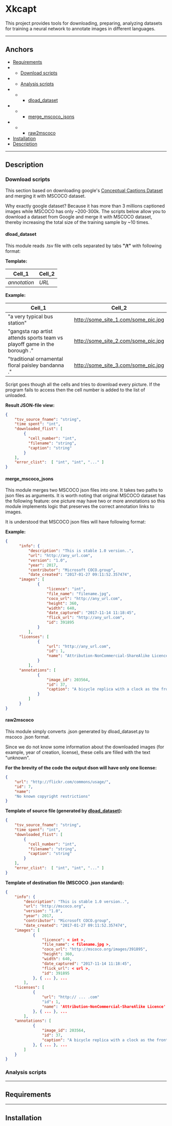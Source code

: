 # Xkcapt
This project provides tools for downloading, preparing, analyzing datasets for training a neural network to annotate images in different languages.

-----
## Anchors
- [Requirements](Requirements)
- - [Download scripts](Download-scripts)
- - [Analysis scripts](Analysis-scripts)
- - - [dload_dataset](dload_dataset)
- - - [merge_mscoco_jsons](merge_mscoco_jsons)
- - - [raw2mscoco](raw2mscoco)
- [Installation](Installation)
- [Description](Description)
-----

## Description

### Download scripts
This section based on downloading google's [Conceptual Captions Dataset](https://ai.google.com/research/ConceptualCaptions) and merging it with MSCOCO dataset.

Why exactly google dataset? Because it has more than 3 millions captioned images while MSCOCO has only ~200-300k. The scripts below allow you to download a dataset from Google and merge it with MSCOCO dataset, thereby increasing the total size of the training sample by ~10 times.

#### dload_dataset
This module reads .tsv file with cells separated by tabs **"/t"** with following format:

**Template:**

Cell_1|Cell_2|
--- | ---
*annotation* | *URL*

**Example:**

Cell_1|Cell_2|
--- | ---
"a very typical bus station" | http://some_site_1.com/some_pic.jpg
"gangsta rap artist attends sports team vs playoff game in the borough ." | http://some_site_2.com/some_pic.jpg
"traditional ornamental floral paisley bandanna ." | http://some_site_3.com/some_pic.jpg

Script goes though all the cells and tries to download every picture. If the program fails to access then the cell number is added to the list of unloaded.

**Result JSON-file view:**

````JSON
{
    "tsv_source_fname": "string",
    "time spent": "int",
    "downloaded_flist": [
        {
          "cell_number": "int",
          "filename": "string",
          "caption": "string"
        }
    ],
    "error_clist":  [ "int", "int", "..." ]
}
````
#### merge_mscoco_jsons
This module merges two MSCOCO json files into one. It takes two paths to json files as arguments.
It is worth noting that original MSCOCO dataset has the following feature: one picture may have two or more annotations so this module implements logic that preserves the correct annotation links to images.

It is understood that MSCOCO json files will have following format:

**Example:**
````JSON
{
      "info": {
          "description": "This is stable 1.0 version..",
          "url": "http://any_url.com",
          "version": "1.0",
          "year": 2017,
          "contributor": "Microsoft COCO.group",
          "date_created": "2017-01-27 09:11:52.357474",
      "images": [
              {
                  "licence": "int",
                  "file_name": "filename.jpg",
                  "coco_url": "http://any_url.com",
                  "height": 360,
                  "width": 640,
                  "date_captured": "2017-11-14 11:18:45",
                  "flick_url": "http://any_url.com",
                  "id": 391895
              }
          ],
      "licenses": [
              {
                  "url": "http://any_url.com",
                  "id": 1,
                  "name": "Attribution-NonCommercial-ShareAlike Licence"
              }
          ],
      "annotations": [
              {
                  "image_id": 203564,
                  "id": 37,
                  "caption": "A bicycle replica with a clock as the front wheel."
              }
          ]
      }
}
````

#### raw2mscoco
This module simply converts .json generated by dload_dataset.py to mscoco .json format.

Since we do not know some information about the downloaded images (for example, year of creation, license), these cells are filled with the text "unknown".

**For the brevity of the code the output dson will have only one license:**
````JSON
{
    "url": "http://flickr.com/commons/usage/",
    "id": 7,
    "name":
    "No known copyright restrictions"
}
````

**Template of source file (generated by [dload_dataset](dload_dataset)):**
````JSON
{
    "tsv_source_fname": "string",
    "time spent": "int",
    "downloaded_flist": [
        {
          "cell_number": "int",
          "filename": "string",
          "caption": "string"
        }
    ],
    "error_clist":  [ "int", "int", "..." ]
}
````
**Template of destination file (MSCOCO .json standard):**
````JSON
{
    "info": {
        "description": "This is stable 1.0 version..",
        "url": "http://mscoco.org",
        "version": "1.0",
        "year": 2017,
        "contributor": "Microsoft COCO.group",
        "date_created": "2017-01-27 09:11:52.357474",
    "images": [
            {
                "licence": < int >,
                "file_name": < filename.jpg >,
                "coco_url": "http://mscoco.org/images/391895",
                "height": 360,
                "width": 640,
                "date_captured": "2017-11-14 11:18:45",
                "flick_url": < url >,
                "id": 391895
            }, { ... }, ...
        ],
    "licenses": [
            {
                "url": "http:// ... .com"
                "id": 1,
                "name": 'Attribution-NonCommercial-ShareAlike Licence'
            }, { ... }, ...
        ],
    "annotations": [
            {
                "image_id": 203564,
                "id": 37,
                "caption": "A bicycle replica with a clock as the front wheel."
            }, { ... }, ...
        ]
    }
}
````

### Analysis scripts

-----
## Requirements

-----
## Installation
